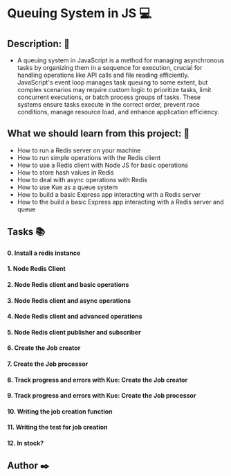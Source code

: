 # **Queuing System in JS** :computer:

## **Description:** :speech_balloon:

* A queuing system in JavaScript is a method for managing asynchronous tasks by organizing them in a sequence for execution, crucial for handling operations like API calls and file reading efficiently. JavaScript's event loop manages task queuing to some extent, but complex scenarios may require custom logic to prioritize tasks, limit concurrent executions, or batch process groups of tasks. These systems ensure tasks execute in the correct order, prevent race conditions, manage resource load, and enhance application efficiency.

## **What we should learn from this project:** :bookmark_tabs:

* How to run a Redis server on your machine
* How to run simple operations with the Redis client
* How to use a Redis client with Node JS for basic operations
* How to store hash values in Redis
* How to deal with async operations with Redis
* How to use Kue as a queue system
* How to build a basic Express app interacting with a Redis server
* How to the build a basic Express app interacting with a Redis server and queue

## **Tasks** :books:

#### **0. Install a redis instance**

#### **1. Node Redis Client**

#### **2. Node Redis client and basic operations**

#### **3. Node Redis client and async operations**

#### **4. Node Redis client and advanced operations**

#### **5. Node Redis client publisher and subscriber**

#### **6. Create the Job creator**

#### **7. Create the Job processor**

#### **8. Track progress and errors with Kue: Create the Job creator**

#### **9. Track progress and errors with Kue: Create the Job processor**

#### **10. Writing the job creation function**

#### **11. Writing the test for job creation**

#### **12. In stock?**


## **Author** :black_nib:
